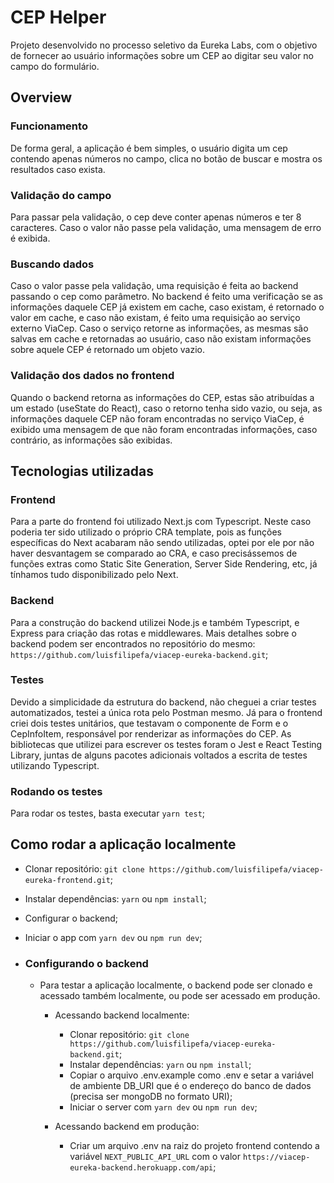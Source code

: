 # CEP Helper

Projeto desenvolvido no processo seletivo da Eureka Labs, com o objetivo de fornecer ao usuário informações sobre um CEP ao digitar seu valor no campo do formulário.

## Overview

### Funcionamento

De forma geral, a aplicação é bem simples, o usuário digita um cep contendo apenas números no campo, clica no botão de buscar e mostra os resultados caso exista.

### Validação do campo

Para passar pela validação, o cep deve conter apenas números e ter 8 caracteres. Caso o valor não passe pela validação, uma mensagem de erro é exibida.

### Buscando dados

Caso o valor passe pela validação, uma requisição é feita ao backend passando o cep como parâmetro. No backend é feito uma verificação se as informações daquele CEP já existem em cache, caso existam, é retornado o valor em cache, e caso não existam, é feito uma requisição ao serviço externo ViaCep. Caso o serviço retorne as informações, as mesmas são salvas em cache e retornadas ao usuário, caso não existam informações sobre aquele CEP é retornado um objeto vazio.

### Validação dos dados no frontend

Quando o backend retorna as informações do CEP, estas são atribuídas a um estado (useState do React), caso o retorno tenha sido vazio, ou seja, as informações daquele CEP não foram encontradas no serviço ViaCep, é exibido uma mensagem de que não foram encontradas informações, caso contrário, as informações são exibidas.

## Tecnologias utilizadas

### Frontend

Para a parte do frontend foi utilizado Next.js com Typescript. Neste caso poderia ter sido utilizado o próprio CRA template, pois as funções específicas do Next acabaram não sendo utilizadas, optei por ele por não haver desvantagem se comparado ao CRA, e caso precisássemos de funções extras como Static Site Generation, Server Side Rendering, etc, já tínhamos tudo disponibilizado pelo Next.

### Backend

Para a construção do backend utilizei Node.js e também Typescript, e Express para criação das rotas e middlewares. Mais detalhes sobre o backend podem ser encontrados no repositório do mesmo: `https://github.com/luisfilipefa/viacep-eureka-backend.git`;

### Testes

Devido a simplicidade da estrutura do backend, não cheguei a criar testes automatizados, testei a única rota pelo Postman mesmo. Já para o frontend criei dois testes unitários, que testavam o componente de Form e o CepInfoItem, responsável por renderizar as informações do CEP. As bibliotecas que utilizei para escrever os testes foram o Jest e React Testing Library, juntas de alguns pacotes adicionais voltados a escrita de testes utilizando Typescript.

### Rodando os testes

Para rodar os testes, basta executar `yarn test`;

## Como rodar a aplicação localmente

- Clonar repositório: `git clone https://github.com/luisfilipefa/viacep-eureka-frontend.git`;
- Instalar dependências: `yarn` ou `npm install`;
- Configurar o backend;
- Iniciar o app com `yarn dev` ou `npm run dev`;
- ### Configurando o backend

  - Para testar a aplicação localmente, o backend pode ser clonado e acessado também localmente, ou pode ser acessado em produção.

    - Acessando backend localmente:

      - Clonar repositório: `git clone https://github.com/luisfilipefa/viacep-eureka-backend.git`;
      - Instalar dependências: `yarn` ou `npm install`;
      - Copiar o arquivo .env.example como .env e setar a variável de ambiente DB_URI que é o endereço do banco de dados (precisa ser mongoDB no formato URI);
      - Iniciar o server com `yarn dev` ou `npm run dev`;

    - Acessando backend em produção:
      - Criar um arquivo .env na raiz do projeto frontend contendo a variável `NEXT_PUBLIC_API_URL` com o valor `https://viacep-eureka-backend.herokuapp.com/api`;
